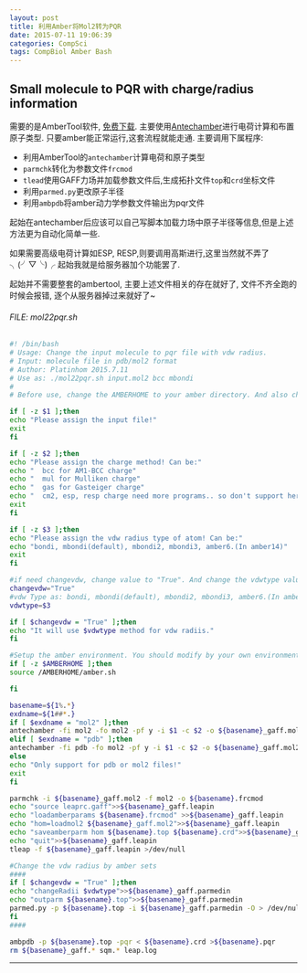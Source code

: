 ```yaml
---
layout: post
title: 利用Amber将Mol2转为PQR
date: 2015-07-11 19:06:39
categories: CompSci
tags: CompBiol Amber Bash
---
```


## Small molecule to PQR with charge/radius information

需要的是AmberTool软件, [免费下载](http://ambermd.org/). 主要使用[Antechamber](http://ambermd.org/antechamber/ac.html)进行电荷计算和布置原子类型. 只要amber能正常运行,这套流程就能走通. 主要调用下属程序:

- 利用AmberTool的`antechamber`计算电荷和原子类型
- `parmchk`转化为参数文件`frcmod`
- `tlead`使用GAFF力场并加载参数文件后,生成拓扑文件`top`和`crd`坐标文件
- 利用`parmed.py`更改原子半径
- 利用`ambpdb`将amber动力学参数文件输出为pqr文件

起始在antechamber后应该可以自己写脚本加载力场中原子半径等信息,但是上述方法更为自动化简单一些.  

如果需要高级电荷计算如ESP, RESP,则要调用高斯进行,这里当然就不弄了 ╮(╯▽╰)╭ 起始我就是给服务器加个功能罢了.

起始并不需要整套的ambertool, 主要上述文件相关的存在就好了, 文件不齐全跑的时候会报错, 逐个从服务器掉过来就好了~

###### FILE: mol22pqr.sh
~~~bash
#! /bin/bash
# Usage: Change the input molecule to pqr file with vdw radius.
# Input: molecule file in pdb/mol2 format
# Author: Platinhom 2015.7.11
# Use as: ./mol22pqr.sh input.mol2 bcc mbondi
#
# Before use, change the AMBERHOME to your amber directory. And also change the amber.sh to make sure it can run.

if [ -z $1 ];then
echo "Please assign the input file!"
exit
fi

if [ -z $2 ];then
echo "Please assign the charge method! Can be:"
echo "  bcc for AM1-BCC charge"
echo "  mul for Mulliken charge"
echo "  gas for Gasteiger charge"
echo "  cm2, esp, resp charge need more programs.. so don't support here."
exit 
fi

if [ -z $3 ];then
echo "Please assign the vdw radius type of atom! Can be:"
echo "bondi, mbondi(default), mbondi2, mbondi3, amber6.(In amber14)"
exit
fi

#if need changevdw, change value to "True". And change the vdwtype value
changevdw="True"
#vdw Type as: bondi, mbondi(default), mbondi2, mbondi3, amber6.(In amber14)
vdwtype=$3

if [ $changevdw = "True" ];then
echo "It will use $vdwtype method for vdw radiis."
fi

#Setup the amber environment. You should modify by your own environment
if [ -z $AMBERHOME ];then
source /AMBERHOME/amber.sh

fi

basename=${1%.*}
exdname=${1##*.}
if [ $exdname = "mol2" ];then
antechamber -fi mol2 -fo mol2 -pf y -i $1 -c $2 -o ${basename}_gaff.mol2
elif [ $exdname = "pdb" ];then
antechamber -fi pdb -fo mol2 -pf y -i $1 -c $2 -o ${basename}_gaff.mol2
else
echo "Only support for pdb or mol2 files!"
exit
fi

parmchk -i ${basename}_gaff.mol2 -f mol2 -o ${basename}.frcmod
echo "source leaprc.gaff">>${basename}_gaff.leapin
echo "loadamberparams ${basename}.frcmod" >>${basename}_gaff.leapin
echo "hom=loadmol2 ${basename}_gaff.mol2">>${basename}_gaff.leapin
echo "saveamberparm hom ${basename}.top ${basename}.crd">>${basename}_gaff.leapin
echo "quit">>${basename}_gaff.leapin
tleap -f ${basename}_gaff.leapin >/dev/null

#Change the vdw radius by amber sets
####
if [ $changevdw = "True" ];then
echo "changeRadii $vdwtype">>${basename}_gaff.parmedin
echo "outparm ${basename}.top">>${basename}_gaff.parmedin
parmed.py -p ${basename}.top -i ${basename}_gaff.parmedin -O > /dev/null
fi
####

ambpdb -p ${basename}.top -pqr < ${basename}.crd >${basename}.pqr
rm ${basename}_gaff.* sqm.* leap.log
~~~

------
